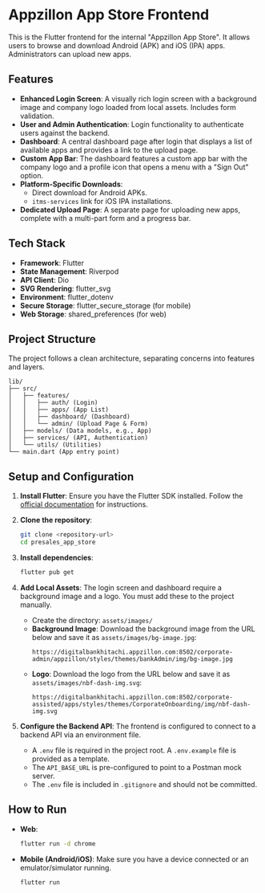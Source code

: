 # Appzillon App Store Frontend

This is the Flutter frontend for the internal "Appzillon App Store". It allows users to browse and download Android (APK) and iOS (IPA) apps. Administrators can upload new apps.

## Features

- **Enhanced Login Screen**: A visually rich login screen with a background image and company logo loaded from local assets. Includes form validation.
- **User and Admin Authentication**: Login functionality to authenticate users against the backend.
- **Dashboard**: A central dashboard page after login that displays a list of available apps and provides a link to the upload page.
- **Custom App Bar**: The dashboard features a custom app bar with the company logo and a profile icon that opens a menu with a "Sign Out" option.
- **Platform-Specific Downloads**:
    - Direct download for Android APKs.
    - `itms-services` link for iOS IPA installations.
- **Dedicated Upload Page**: A separate page for uploading new apps, complete with a multi-part form and a progress bar.

## Tech Stack

- **Framework**: Flutter
- **State Management**: Riverpod
- **API Client**: Dio
- **SVG Rendering**: flutter_svg
- **Environment**: flutter_dotenv
- **Secure Storage**: flutter_secure_storage (for mobile)
- **Web Storage**: shared_preferences (for web)

## Project Structure

The project follows a clean architecture, separating concerns into features and layers.

```
lib/
├── src/
│   ├── features/
│   │   ├── auth/ (Login)
│   │   ├── apps/ (App List)
│   │   ├── dashboard/ (Dashboard)
│   │   └── admin/ (Upload Page & Form)
│   ├── models/ (Data models, e.g., App)
│   ├── services/ (API, Authentication)
│   └── utils/ (Utilities)
└── main.dart (App entry point)
```

## Setup and Configuration

1.  **Install Flutter**: Ensure you have the Flutter SDK installed. Follow the [official documentation](https://flutter.dev/docs/get-started/install) for instructions.

2.  **Clone the repository**:
    ```bash
    git clone <repository-url>
    cd presales_app_store
    ```

3.  **Install dependencies**:
    ```bash
    flutter pub get
    ```

4.  **Add Local Assets**:
    The login screen and dashboard require a background image and a logo. You must add these to the project manually.
    - Create the directory: `assets/images/`
    - **Background Image**: Download the background image from the URL below and save it as `assets/images/bg-image.jpg`:
      ```
      https://digitalbankhitachi.appzillon.com:8502/corporate-admin/appzillon/styles/themes/bankAdmin/img/bg-image.jpg
      ```
    - **Logo**: Download the logo from the URL below and save it as `assets/images/nbf-dash-img.svg`:
      ```
      https://digitalbankhitachi.appzillon.com:8502/corporate-assisted/apps/styles/themes/CorporateOnboarding/img/nbf-dash-img.svg
      ```

5.  **Configure the Backend API**:
    The frontend is configured to connect to a backend API via an environment file.
    - A `.env` file is required in the project root. A `.env.example` file is provided as a template.
    - The `API_BASE_URL` is pre-configured to point to a Postman mock server.
    - The `.env` file is included in `.gitignore` and should not be committed.

## How to Run

- **Web**:
  ```bash
  flutter run -d chrome
  ```
- **Mobile (Android/iOS)**:
  Make sure you have a device connected or an emulator/simulator running.
  ```bash
  flutter run
  ```